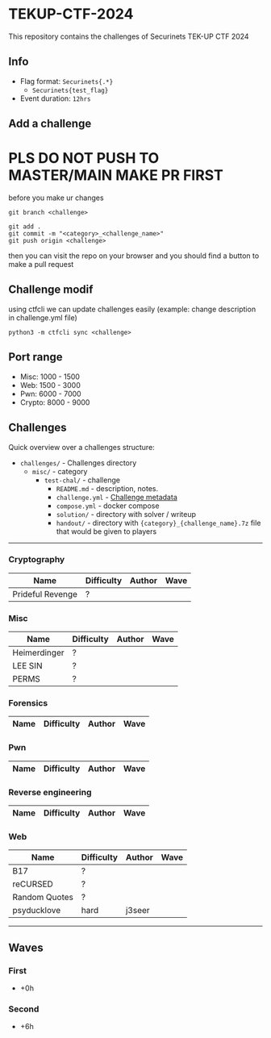 # TEKUP-CTF-2024
This repository contains the challenges of Securinets TEK-UP CTF 2024


## Info

- Flag format: `Securinets{.*}`
  - `Securinets{test_flag}`
- Event duration: `12hrs`

## Add a challenge

# PLS DO NOT PUSH TO MASTER/MAIN MAKE PR FIRST

before you make ur changes

```
git branch <challenge>
```

```
git add .
git commit -m "<category>_<challenge_name>"
git push origin <challenge>
```
then you can visit the repo on your browser and you should find a button to make a pull request

## Challenge modif

using ctfcli we can update challenges easily (example: change description in challenge.yml file)

```
python3 -m ctfcli sync <challenge>
```
## Port range

- Misc: 1000 - 1500
- Web: 1500 - 3000
- Pwn:  6000 - 7000
- Crypto: 8000 - 9000

## Challenges

Quick overview over a challenges structure:

- `challenges/` - Challenges directory
  - `misc/` - category
    - `test-chal/` - challenge
      - `README.md` - description, notes.
      - `challenge.yml` - [Challenge metadata](https://github.com/CTFd/ctfcli/blob/master/ctfcli/spec/challenge-example.yml) 
      - `compose.yml` - docker compose 
      - `solution/` - directory with solver / writeup
      - `handout/` - directory with `{category}_{challenge_name}.7z` file that would be given to players


___

### Cryptography

| Name                | Difficulty  | Author            | Wave |
|---------------------|-------------|-------------------|------|
| Prideful Revenge    | ?           |                   |      |


### Misc

| Name                        | Difficulty | Author         | Wave |
|-----------------------------|------------|----------------|------|
| Heimerdinger                | ?          |                |      |
| LEE SIN                     | ?          |                |      |
| PERMS                       | ?          |                |      |


### Forensics

| Name                 | Difficulty  | Author            | Wave |
|----------------------|-------------|-------------------|------|


### Pwn

| Name               | Difficulty | Author        | Wave |
|--------------------|------------|---------------|------|


### Reverse engineering

| Name            | Difficulty | Author | Wave |
|-----------------|------------|--------|------|


### Web

| Name               | Difficulty | Author          | Wave |
|--------------------|------------|-----------------|------|
| B17                | ?          |                 |      |
| reCURSED           | ?          |                 |      |
| Random Quotes      | ?          |                 |      |
| psyducklove        | hard       | j3seer          |      |

___

## Waves

### First

- +0h

### Second

- +6h

